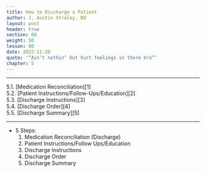 ```yaml
---
title: How to Discharge a Patient
author: J. Austin Straley, DO
layout: post
header: true
section: 00
weight: 50
lesson: 00
date: 2022-11-20
quote: '“Ain’t nothin’ but hurt feelings in there bro”'
chapter: 5
---
```


<hr>
5.1. [Medication Reconciliation][1]<br>
5.2. [Patient Instructions/Follow-Ups/Education][2]<br>
5.3. [Discharge Instructions][3]<br>
5.4. [Discharge Order][4]<br>
5.5. [Discharge Summary][5]<br>
<hr>

- 5 Steps:
	1. Medication Reconciliation (Discharge)
	2. Patient Instructions/Follow Ups/Education
	3. Discharge Instructions
	4. Discharge Order
    5. Discharge Summary


[1]: /internguidepages/1.5.1-medrec/
[2]: /internguidepages/1.5.2-patient-instructions/
[3]: /internguidepages/1.5.3-discharge-instructions/
[4]: /internguidepages/1.5.4-discharge-order/
[5]: /internguidepages/1.5.5-discharge-summary/